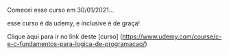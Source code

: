 Comecei esse curso em 30/01/2021...

esse curso é da udemy, e inclusive é de graça!

Clique aqui para ir no link deste [curso] (https://www.udemy.com/course/c-e-c-fundamentos-para-logica-de-programacao/)
